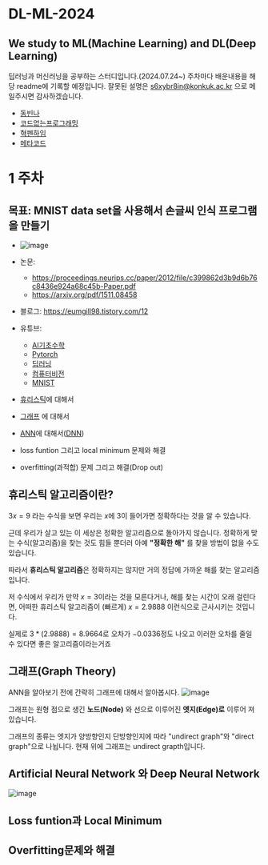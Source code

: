 # DL-ML-2024

## We study to ML(Machine Learning) and DL(Deep Learning)
딥러닝과 머신러닝을 공부하는 스터디입니다.(2024.07.24~)
주차마다 배운내용을 해당 readme에 기록할 예정입니다. 
잘못된 설명은 s6xybr8in@konkuk.ac.kr 으로 메일주시면 감사하겠습니다.
- [동빈나](https://www.youtube.com/@dongbinna)
- [코드없는프로그래밍](https://www.youtube.com/@user-pw9fm4gc7e)
- [혁펜하임](https://www.youtube.com/@hyukppen)
- [메타코드](https://www.youtube.com/@mcodeM)

# 1 주차 
## 목표: MNIST data set을 사용해서 손글씨 인식 프로그램을 만들기
- ![image](https://github.com/user-attachments/assets/69a40a16-cf26-4cef-a516-01cc45c41f70)

- 논문:
  - https://proceedings.neurips.cc/paper/2012/file/c399862d3b9d6b76c8436e924a68c45b-Paper.pdf
  - https://arxiv.org/pdf/1511.08458  
- 블로그: https://eumgill98.tistory.com/12
- 유튜브:
  - [AI기초수학](https://www.youtube.com/watch?v=Pm3BBaVRcJA)
  - [Pytorch](https://www.youtube.com/watch?v=_3JAG9vORfo)
  - [딥러닝](https://www.youtube.com/watch?v=WKnUYTxaPn4&list=PLDV-cCQnUlIZnEHuRFc1OZfcYjbgi4QnD)
  - [컴퓨터비전](https://www.youtube.com/watch?v=6MWlrSNXYi8&list=PLDV-cCQnUlIaIFHQwuXRRSL833cRAS76M)
  - [MNIST](https://www.youtube.com/watch?v=RjpkS-5rW4s&t=565s)

- [휴리스틱](https://en.wikipedia.org/wiki/Heuristic_(computer_science))에 대해서
- [그래프](https://en.wikipedia.org/wiki/Graph_theory) 에 대해서
- [ANN](https://en.wikipedia.org/wiki/Neural_network_(machine_learning))에 대해서([DNN](https://en.wikipedia.org/wiki/Deep_learning#Deep_neural_networks))
- loss funtion 그리고 local minimum 문제와 해결
- overfitting(과적합) 문제 그리고 해결(Drop out)

## 휴리스틱 알고리즘이란?

$3x = 9$ 라는 수식을 보면 우리는 $x$에 $3$이 들어가면 정확하다는 것을 알 수 있습니다. 

근데 우리가 살고 있는 이 세상은 정확한 알고리즘으로 돌아가지 않습니다. 정확하게 맞는 수식(알고리즘)을 찾는 것도 힘들 뿐더러 아예 **"정확한 해"** 를 찾을 방법이 없을 수도  있습니다. 

따라서 **휴리스틱 알고리즘**은 정확하지는 않지만 거의 정답에 가까운 해를 찾는 알고리즘입니다. 

저 수식에서 우리가 만약 $x=3$이라는 것을 모른다거나, 해를 찾는 시간이 오래 걸린다면, 어떠한 휴리스틱 알고리즘이 (빠르게) $x=2.9888$ 이런식으로 근사시키는 것입니다. 

실제로 $3*(2.9888) = 8.9664$로 오차가 $-0.0336$정도 나오고 이러한 오차를 줄일 수 있다면 좋은 알고리즘이라는거죠

## 그래프(Graph Theory)
ANN을 알아보기 전에 간략히 그래프에 대해서 알아봅시다.
![image](https://github.com/user-attachments/assets/9bf05bc6-c3ac-4dbd-a63f-854a77feac68)

그래프는 원형 점으로  생긴 **노드(Node)** 와 선으로 이루어진 **엣지(Edge)로** 이루어 져 있습니다.

그래프의 종류는 엣지가 양방향인지 단방향인지에 따라 "undirect graph"와 "direct graph"으로 나뉩니다. 현재 위에 그래프는 undirect grapth입니다.

## Artificial Neural Network 와 Deep Neural Network

![image](https://github.com/user-attachments/assets/67ff420b-db17-4b47-ae9f-ad7b2a1f8c39)






## Loss funtion과 Local Minimum



## Overfitting문제와 해결
